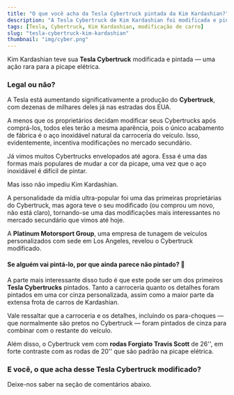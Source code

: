```yaml
---
title: "O que você acha da Tesla Cybertruck pintada da Kim Kardashian?"
description: "A Tesla Cybertruck de Kim Kardashian foi modificada e pintada, criando polêmica entre os fãs do modelo."
tags: [Tesla, Cybertruck, Kim Kardashian, modificação de carro]
slug: "tesla-cybertruck-kim-kardashian"
thumbnail: "img/cyber.png"
---
```


Kim Kardashian teve sua **Tesla Cybertruck** modificada e pintada — uma ação rara para a picape elétrica. 

### Legal ou não?

A Tesla está aumentando significativamente a produção do **Cybertruck**, com dezenas de milhares deles já nas estradas dos EUA.

A menos que os proprietários decidam modificar seus Cybertrucks após comprá-los, todos eles terão a mesma aparência, pois o único acabamento de fábrica é o aço inoxidável natural da carroceria do veículo. Isso, evidentemente, incentiva modificações no mercado secundário.

Já vimos muitos Cybertrucks envelopados até agora. Essa é uma das formas mais populares de mudar a cor da picape, uma vez que o aço inoxidável é difícil de pintar. 

Mas isso não impediu Kim Kardashian.

A personalidade da mídia ultra-popular foi uma das primeiras proprietárias do Cybertruck, mas agora teve o seu modificado (ou comprou um novo, não está claro), tornando-se uma das modificações mais interessantes no mercado secundário que vimos até hoje.

A **Platinum Motorsport Group**, uma empresa de tunagem de veículos personalizados com sede em Los Angeles, revelou o Cybertruck modificado.

#### Se alguém vai pintá-lo, por que ainda parece não pintado? 🙂

A parte mais interessante disso tudo é que este pode ser um dos primeiros **Tesla Cybertrucks** pintados. Tanto a carroceria quanto os detalhes foram pintados em uma cor cinza personalizada, assim como a maior parte da extensa frota de carros de Kardashian.

Vale ressaltar que a carroceria e os detalhes, incluindo os para-choques — que normalmente são pretos no Cybertruck — foram pintados de cinza para combinar com o restante do veículo.

Além disso, o Cybertruck vem com **rodas Forgiato Travis Scott** de 26'', em forte contraste com as rodas de 20'' que são padrão na picape elétrica.

### E você, o que acha desse Tesla Cybertruck modificado? 
Deixe-nos saber na seção de comentários abaixo.